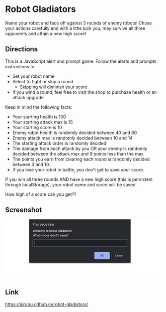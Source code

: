 # Robot Gladiators

Name your robot and face off against 3 rounds of enemy robots! Chose your actions carefully and with a little luck you, may survive all three opponents and attain a new high score!

## Directions

This is a JavaScript alert and prompt game. Follow the alerts and prompts instructions to:
* Set your robot name
* Select to fight or skip a round
    * Skipping will diminish your score
* If you wind a round, feel free to visit the shop to purchase health or an attack upgrade


Keep in mind the following facts: 
* Your starting health is 100
* Your starting attack max is 15
* Your starting score is 10
* Enemy robot health is randomly decided between 40 and 60
* Enemy attack max is randomly decided between 10 and 14
* The starting attack order is randomly decided
* The damage from each attack by you OR your enemy is randomly decided between the attack max and 9 points less than the max
* The points you earn from clearing each round is randomly decided between 3 and 10.
* If you lose your robot in battle, you don't get to save your score.


If you win all three rounds AND have a new high score (this is persistent through localStorage), your robot name and score will be saved. 


How high of a score can you get??

## Screenshot
![Robot Gladiators Page Prompt](./assets/images/screenshot.PNG)

## Link
https://sirubu.github.io/robot-gladiators/